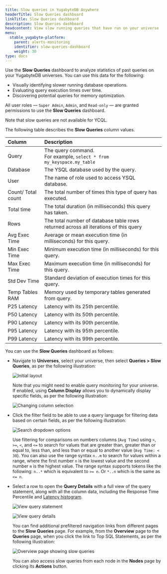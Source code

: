 ```yaml
---
title: Slow queries in YugabyteDB Anywhere
headerTitle: Slow Queries dashboard
linkTitle: Slow Queries dashboard
description: Slow Queries dashboard
headcontent: View slow running queries that have run on your universe
menu:
  stable_yugabyte-platform:
    parent: alerts-monitoring
    identifier: slow-queries-dashboard
    weight: 30
type: docs
---
```


Use the **Slow Queries** dashboard to analyze statistics of past queries on your YugabyteDB universes. You can use this data for the following:

- Visually identifying slower running database operations.
- Evaluating query execution times over time.
- Discovering potential queries for memory optimization.

All user roles — `Super Admin`, `Admin`, and `Read-only` — are granted permissions to use the **Slow Queries** dashboard.

Note that slow queries are not available for YCQL.

The following table describes the **Slow Queries** column values.

| Column | Description |
| :----- | :---------- |
| Query | The query command.<br>For example, `select * from my_keyspace.my_table` |
| Database | The YSQL database used by the query. |
| User | The name of role used to access YSQL database. |
| Count/ Total count | The total number of times this type of query has executed. |
| Total time | The total duration (in milliseconds) this query has taken. |
| Rows | The total number of database table rows returned across all iterations of this query |
| Avg Exec Time | Average or mean execution time (in milliseconds) for this query. |
| Min Exec Time | Minimum execution time (in milliseconds) for this query. |
| Max Exec Time | Maximum execution time (in milliseconds) for this query. |
| Std Dev Time | Standard deviation of execution times for this query. |
| Temp Tables RAM | Memory used by temporary tables generated from query. |
| P25 Latency | Latency with its 25th percentile. |
| P50 Latency | Latency with its 50th percentile. |
| P90 Latency | Latency with its 90th percentile. |
| P95 Latency | Latency with its 95th percentile. |
| P99 Latency | Latency with its 99th percentile. |

You can use the **Slow Queries** dashboard as follows:

- Navigate to **Universes**, select your universe, then select **Queries > Slow Queries**, as per the following illustration:

  ![Initial layout](/images/yp/alerts-monitoring/slow-queries/initial-table-view.png)

  Note that you might need to enable query monitoring for your universe. If enabled, using **Column Display** allows you to dynamically display specific fields, as per the following illustration:

  ![Changing column selection](/images/yp/alerts-monitoring/slow-queries/selecting-columns.png)

- Click the filter field to be able to use a query language for filtering data based on certain fields, as per the following illustration:

  ![Search dropdown options](/images/yp/alerts-monitoring/slow-queries/search-dropdown-options.png)

  Use filtering for comparisons on numbers columns (`Avg Time`) using `>`, `>=`, `<`, and `<=` to search for values that are greater than, greater than or equal to, less than, and less than or equal to another value (`Avg Time: < 30`). You can also use the range syntax `n..m` to search for values within a range, where the first number `n` is the lowest value and the second number `m` is the highest value. The range syntax supports tokens like the following: `n..*` which is equivalent to `>= n`. Or `*..n` which is the same as `<= n`.

- Select a row to open the **Query Details** with a full view of the query statement, along with all the column data, including the Response Time Percentile and [Latency histogram](../../../yugabyte-platform/alerts-monitoring/latency-histogram/).

  ![View query statement](/images/yp/alerts-monitoring/slow-queries/query-info-panel.png)

  ![View query details](/images/yp/alerts-monitoring/slow-queries/query-details-panel.png)

  You can find additional prefiltered navigation links from different pages to the **Slow Queries** page. For example, from the **Overview** page to the **Queries** page, when you click the link to Top SQL Statements, as per the following illustration:

  ![Overview page showing slow queries](/images/yp/alerts-monitoring/slow-queries/overview-showing-link.png)

  You can also access slow queries from each node in the **Nodes** page by clicking its **Actions** button.
